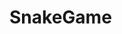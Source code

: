 # SnakeGame


<img src="https://media2.giphy.com/media/U2BUZ3yucHaolinw4m/giphy.gif" alt="Animated GIF" style="width: 480px; height: 505.263px; left: 0px; top: 0px; opacity: 0;">
